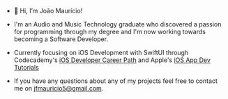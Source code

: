 - 👋 Hi, I’m João Maurício!

- I'm an Audio and Music Technology graduate who discovered a passion for programming through my degree and I'm now working towards becoming a Software Developer. 

- Currently focusing on iOS Development with SwiftUI through Codecademy's [iOS Developer Career Path](https://www.codecademy.com/learn/paths/ios-developer) and Apple's [iOS App Dev Tutorials](https://developer.apple.com/tutorials/app-dev-training)

- If you have any questions about any of my projects feel free to contact me on jfmauricio5@gmail.com.
